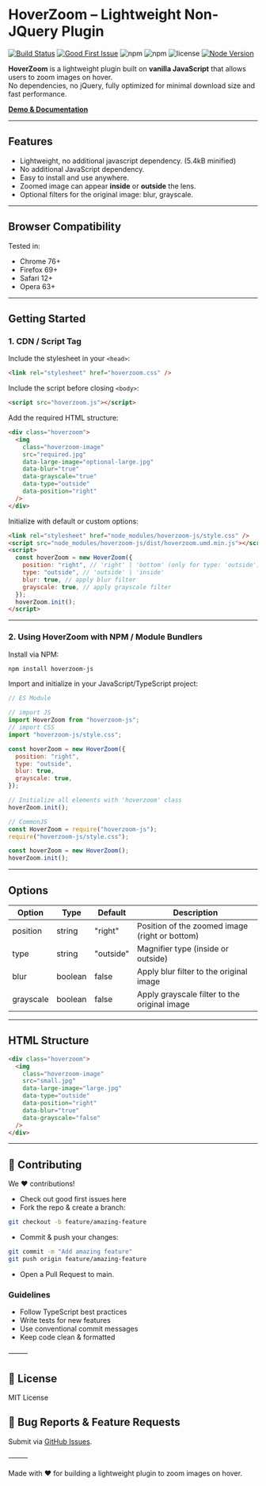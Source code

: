 # HoverZoom – Lightweight Non-JQuery Plugin

[![Build Status](https://img.shields.io/github/actions/workflow/status/taufiqelrahman/hoverzoom-js/deploy-vercel.yml?branch=master)](https://github.com/taufiqelrahman/hoverzoom-js/actions)
[![Good First Issue](https://img.shields.io/badge/good%20first%20issue-friendly-brightgreen)](https://github.com/taufiqelrahman/hoverzoom-js/issues?q=is%3Aissue+is%3Aopen+label%3A%22good+first+issue%22)
![npm](https://img.shields.io/npm/v/hoverzoom-js)
![npm](https://img.shields.io/npm/dt/hoverzoom-js)
![license](https://img.shields.io/npm/l/hoverzoom-js)
[![Node Version](https://img.shields.io/badge/node-22.x-brightgreen)](https://nodejs.org/)

**HoverZoom** is a lightweight plugin built on **vanilla JavaScript** that allows users to zoom images on hover.  
No dependencies, no jQuery, fully optimized for minimal download size and fast performance.

[**Demo & Documentation**](https://hoverzoom-js.vercel.app)

---

## Features

- Lightweight, no additional javascript dependency. (5.4kB minified)
- No additional JavaScript dependency.
- Easy to install and use anywhere.
- Zoomed image can appear **inside** or **outside** the lens.
- Optional filters for the original image: blur, grayscale.

---

## Browser Compatibility

Tested in:

- Chrome 76+
- Firefox 69+
- Safari 12+
- Opera 63+

---

## Getting Started

### 1. CDN / Script Tag

Include the stylesheet in your `<head>`:

```html
<link rel="stylesheet" href="hoverzoom.css" />
```

Include the script before closing `<body>`:

```html
<script src="hoverzoom.js"></script>
```

Add the required HTML structure:

```html
<div class="hoverzoom">
  <img
    class="hoverzoom-image"
    src="required.jpg"
    data-large-image="optional-large.jpg"
    data-blur="true"
    data-grayscale="true"
    data-type="outside"
    data-position="right"
  />
</div>
```

Initialize with default or custom options:

```html
<link rel="stylesheet" href="node_modules/hoverzoom-js/style.css" />
<script src="node_modules/hoverzoom-js/dist/hoverzoom.umd.min.js"></script>
<script>
  const hoverZoom = new HoverZoom({
    position: "right", // 'right' | 'bottom' (only for type: 'outside')
    type: "outside", // 'outside' | 'inside'
    blur: true, // apply blur filter
    grayscale: true, // apply grayscale filter
  });
  hoverZoom.init();
</script>
```

---

### 2. Using HoverZoom with NPM / Module Bundlers

Install via NPM:

```bash
npm install hoverzoom-js
```

Import and initialize in your JavaScript/TypeScript project:

```js
// ES Module

// import JS
import HoverZoom from "hoverzoom-js";
// import CSS
import "hoverzoom-js/style.css";

const hoverZoom = new HoverZoom({
  position: "right",
  type: "outside",
  blur: true,
  grayscale: true,
});

// Initialize all elements with 'hoverzoom' class
hoverZoom.init();

// CommonJS
const HoverZoom = require("hoverzoom-js");
require("hoverzoom-js/style.css");

const hoverZoom = new HoverZoom();
hoverZoom.init();
```

---

## Options

| Option    | Type    | Default   | Description                                    |
| --------- | ------- | --------- | ---------------------------------------------- |
| position  | string  | "right"   | Position of the zoomed image (right or bottom) |
| type      | string  | "outside" | Magnifier type (inside or outside)             |
| blur      | boolean | false     | Apply blur filter to the original image        |
| grayscale | boolean | false     | Apply grayscale filter to the original image   |

---

## HTML Structure

```html
<div class="hoverzoom">
  <img
    class="hoverzoom-image"
    src="small.jpg"
    data-large-image="large.jpg"
    data-type="outside"
    data-position="right"
    data-blur="true"
    data-grayscale="false"
  />
</div>
```

---

## 🤝 Contributing

We ❤️ contributions!

- Check out good first issues here
- Fork the repo & create a branch:

```bash
git checkout -b feature/amazing-feature
```

- Commit & push your changes:

```bash
git commit -m "Add amazing feature"
git push origin feature/amazing-feature
```

- Open a Pull Request to main.

### Guidelines

- Follow TypeScript best practices
- Write tests for new features
- Use conventional commit messages
- Keep code clean & formatted

⸻

## 📄 License

MIT License

## 🐛 Bug Reports & Feature Requests

Submit via [GitHub Issues](https://github.com/taufiqelrahman/hoverzoom-js/issues).

⸻

Made with ❤️ for building a lightweight plugin to zoom images on hover.
